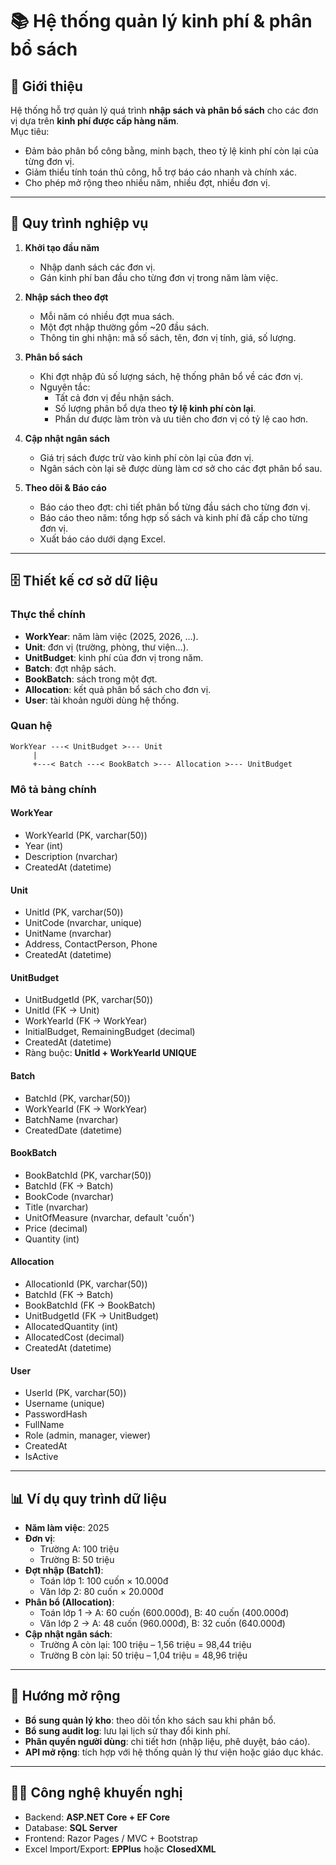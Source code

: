 # 📚 Hệ thống quản lý kinh phí & phân bổ sách

## 🚀 Giới thiệu
Hệ thống hỗ trợ quản lý quá trình **nhập sách và phân bổ sách** cho các đơn vị dựa trên **kinh phí được cấp hàng năm**.  
Mục tiêu:
- Đảm bảo phân bổ công bằng, minh bạch, theo tỷ lệ kinh phí còn lại của từng đơn vị.
- Giảm thiểu tính toán thủ công, hỗ trợ báo cáo nhanh và chính xác.
- Cho phép mở rộng theo nhiều năm, nhiều đợt, nhiều đơn vị.

---

## 🏢 Quy trình nghiệp vụ

1. **Khởi tạo đầu năm**
   - Nhập danh sách các đơn vị.
   - Gán kinh phí ban đầu cho từng đơn vị trong năm làm việc.

2. **Nhập sách theo đợt**
   - Mỗi năm có nhiều đợt mua sách.
   - Một đợt nhập thường gồm ~20 đầu sách.
   - Thông tin ghi nhận: mã số sách, tên, đơn vị tính, giá, số lượng.

3. **Phân bổ sách**
   - Khi đợt nhập đủ số lượng sách, hệ thống phân bổ về các đơn vị.
   - Nguyên tắc:
     - Tất cả đơn vị đều nhận sách.
     - Số lượng phân bổ dựa theo **tỷ lệ kinh phí còn lại**.
     - Phần dư được làm tròn và ưu tiên cho đơn vị có tỷ lệ cao hơn.

4. **Cập nhật ngân sách**
   - Giá trị sách được trừ vào kinh phí còn lại của đơn vị.
   - Ngân sách còn lại sẽ được dùng làm cơ sở cho các đợt phân bổ sau.

5. **Theo dõi & Báo cáo**
   - Báo cáo theo đợt: chi tiết phân bổ từng đầu sách cho từng đơn vị.
   - Báo cáo theo năm: tổng hợp số sách và kinh phí đã cấp cho từng đơn vị.
   - Xuất báo cáo dưới dạng Excel.

---

## 🗄️ Thiết kế cơ sở dữ liệu

### Thực thể chính
- **WorkYear**: năm làm việc (2025, 2026, …).
- **Unit**: đơn vị (trường, phòng, thư viện...).
- **UnitBudget**: kinh phí của đơn vị trong năm.
- **Batch**: đợt nhập sách.
- **BookBatch**: sách trong một đợt.
- **Allocation**: kết quả phân bổ sách cho đơn vị.
- **User**: tài khoản người dùng hệ thống.

### Quan hệ
```
WorkYear ---< UnitBudget >--- Unit
     |
     +---< Batch ---< BookBatch >--- Allocation >--- UnitBudget
```

### Mô tả bảng chính

#### WorkYear
- WorkYearId (PK, varchar(50))
- Year (int)
- Description (nvarchar)
- CreatedAt (datetime)

#### Unit
- UnitId (PK, varchar(50))
- UnitCode (nvarchar, unique)
- UnitName (nvarchar)
- Address, ContactPerson, Phone
- CreatedAt (datetime)

#### UnitBudget
- UnitBudgetId (PK, varchar(50))
- UnitId (FK → Unit)
- WorkYearId (FK → WorkYear)
- InitialBudget, RemainingBudget (decimal)
- CreatedAt (datetime)
- Ràng buộc: **UnitId + WorkYearId UNIQUE**

#### Batch
- BatchId (PK, varchar(50))
- WorkYearId (FK → WorkYear)
- BatchName (nvarchar)
- CreatedDate (datetime)

#### BookBatch
- BookBatchId (PK, varchar(50))
- BatchId (FK → Batch)
- BookCode (nvarchar)
- Title (nvarchar)
- UnitOfMeasure (nvarchar, default 'cuốn')
- Price (decimal)
- Quantity (int)

#### Allocation
- AllocationId (PK, varchar(50))
- BatchId (FK → Batch)
- BookBatchId (FK → BookBatch)
- UnitBudgetId (FK → UnitBudget)
- AllocatedQuantity (int)
- AllocatedCost (decimal)
- CreatedAt (datetime)

#### User
- UserId (PK, varchar(50))
- Username (unique)
- PasswordHash
- FullName
- Role (admin, manager, viewer)
- CreatedAt
- IsActive

---

## 📊 Ví dụ quy trình dữ liệu

- **Năm làm việc**: 2025
- **Đơn vị**:
  - Trường A: 100 triệu
  - Trường B: 50 triệu
- **Đợt nhập (Batch1)**:
  - Toán lớp 1: 100 cuốn × 10.000đ
  - Văn lớp 2: 80 cuốn × 20.000đ
- **Phân bổ (Allocation)**:
  - Toán lớp 1 → A: 60 cuốn (600.000đ), B: 40 cuốn (400.000đ)
  - Văn lớp 2 → A: 48 cuốn (960.000đ), B: 32 cuốn (640.000đ)
- **Cập nhật ngân sách**:
  - Trường A còn lại: 100 triệu – 1,56 triệu = 98,44 triệu
  - Trường B còn lại: 50 triệu – 1,04 triệu = 48,96 triệu

---

## 🔮 Hướng mở rộng
- **Bổ sung quản lý kho**: theo dõi tồn kho sách sau khi phân bổ.
- **Bổ sung audit log**: lưu lại lịch sử thay đổi kinh phí.
- **Phân quyền người dùng**: chi tiết hơn (nhập liệu, phê duyệt, báo cáo).
- **API mở rộng**: tích hợp với hệ thống quản lý thư viện hoặc giáo dục khác.

---

## 👨‍💻 Công nghệ khuyến nghị
- Backend: **ASP.NET Core + EF Core**
- Database: **SQL Server**
- Frontend: Razor Pages / MVC + Bootstrap
- Excel Import/Export: **EPPlus** hoặc **ClosedXML**
